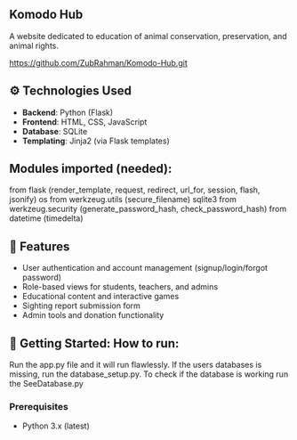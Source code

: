 ## Komodo Hub

A website dedicated to education of animal conservation, preservation, and animal rights.

https://github.com/ZubRahman/Komodo-Hub.git


## ⚙️ Technologies Used

- **Backend**: Python (Flask)
- **Frontend**: HTML, CSS, JavaScript
- **Database**: SQLite
- **Templating**: Jinja2 (via Flask templates)

## Modules imported (needed):
from flask (render_template, request, redirect, url_for, session, flash, jsonify)
os
from werkzeug.utils (secure_filename)
sqlite3
from werkzeug.security (generate_password_hash, check_password_hash)
from datetime (timedelta)


## 🔑 Features

- User authentication and account management (signup/login/forgot password)
- Role-based views for students, teachers, and admins
- Educational content and interactive games
- Sighting report submission form
- Admin tools and donation functionality

## 🚀 Getting Started: How to run:
Run the app.py file and it will run flawlessly. If the users databases is missing, run the database_setup.py. To check if the database is working run the SeeDatabase.py

### Prerequisites
- Python 3.x (latest)
